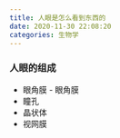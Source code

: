 ```yaml
---
title: 人眼是怎么看到东西的
date: 2020-11-30 22:08:20
categories: 生物学
---
```


### 人眼的组成

* 眼角膜 - 眼角膜
* 瞳孔
* 晶状体
* 视网膜
